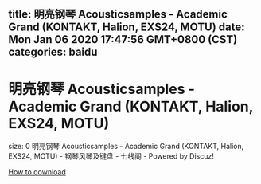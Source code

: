 
title: 明亮钢琴 Acousticsamples - Academic Grand (KONTAKT, Halion, EXS24, MOTU)
date: Mon Jan 06 2020 17:47:56 GMT+0800 (CST)    
categories: baidu
---

# 明亮钢琴 Acousticsamples - Academic Grand (KONTAKT, Halion, EXS24, MOTU)
size: 0
 明亮钢琴 Acousticsamples - Academic Grand (KONTAKT, Halion, EXS24, MOTU) - 钢琴风琴及键盘 - 七线阁 - Powered by Discuz!
 

[How to download](https://bpcam.bemobtrk.com/go/2ceec3aa-1ca2-46d6-b9ff-aaa5c184517c?jno=1346)